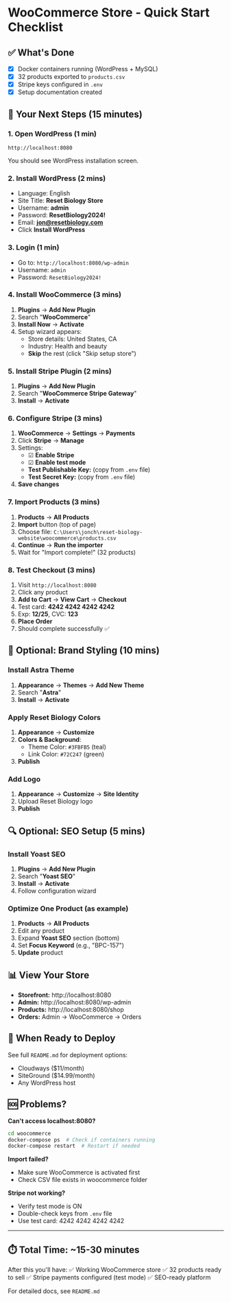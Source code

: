 # WooCommerce Store - Quick Start Checklist

## ✅ What's Done
- [x] Docker containers running (WordPress + MySQL)
- [x] 32 products exported to `products.csv`
- [x] Stripe keys configured in `.env`
- [x] Setup documentation created

## 🎯 Your Next Steps (15 minutes)

### 1. Open WordPress (1 min)
```
http://localhost:8080
```
You should see WordPress installation screen.

### 2. Install WordPress (2 mins)
- Language: English
- Site Title: **Reset Biology Store**
- Username: **admin**
- Password: **ResetBiology2024!**
- Email: **jon@resetbiology.com**
- Click **Install WordPress**

### 3. Login (1 min)
- Go to: `http://localhost:8080/wp-admin`
- Username: `admin`
- Password: `ResetBiology2024!`

### 4. Install WooCommerce (3 mins)
1. **Plugins** → **Add New Plugin**
2. Search "**WooCommerce**"
3. **Install Now** → **Activate**
4. Setup wizard appears:
   - Store details: United States, CA
   - Industry: Health and beauty
   - **Skip** the rest (click "Skip setup store")

### 5. Install Stripe Plugin (2 mins)
1. **Plugins** → **Add New Plugin**
2. Search "**WooCommerce Stripe Gateway**"
3. **Install** → **Activate**

### 6. Configure Stripe (3 mins)
1. **WooCommerce** → **Settings** → **Payments**
2. Click **Stripe** → **Manage**
3. Settings:
   - ☑ **Enable Stripe**
   - ☑ **Enable test mode**
   - **Test Publishable Key:** (copy from `.env` file)
   - **Test Secret Key:** (copy from `.env` file)
4. **Save changes**

### 7. Import Products (3 mins)
1. **Products** → **All Products**
2. **Import** button (top of page)
3. Choose file: `C:\Users\jonch\reset-biology-website\woocommerce\products.csv`
4. **Continue** → **Run the importer**
5. Wait for "Import complete!" (32 products)

### 8. Test Checkout (3 mins)
1. Visit `http://localhost:8080`
2. Click any product
3. **Add to Cart** → **View Cart** → **Checkout**
4. Test card: **4242 4242 4242 4242**
5. Exp: **12/25**, CVC: **123**
6. **Place Order**
7. Should complete successfully ✅

## 🎨 Optional: Brand Styling (10 mins)

### Install Astra Theme
1. **Appearance** → **Themes** → **Add New Theme**
2. Search "**Astra**"
3. **Install** → **Activate**

### Apply Reset Biology Colors
1. **Appearance** → **Customize**
2. **Colors & Background**:
   - Theme Color: `#3FBFB5` (teal)
   - Link Color: `#72C247` (green)
3. **Publish**

### Add Logo
1. **Appearance** → **Customize** → **Site Identity**
2. Upload Reset Biology logo
3. **Publish**

## 🔍 Optional: SEO Setup (5 mins)

### Install Yoast SEO
1. **Plugins** → **Add New Plugin**
2. Search "**Yoast SEO**"
3. **Install** → **Activate**
4. Follow configuration wizard

### Optimize One Product (as example)
1. **Products** → **All Products**
2. Edit any product
3. Expand **Yoast SEO** section (bottom)
4. Set **Focus Keyword** (e.g., "BPC-157")
5. **Update** product

## 📊 View Your Store

- **Storefront:** http://localhost:8080
- **Admin:** http://localhost:8080/wp-admin
- **Products:** http://localhost:8080/shop
- **Orders:** Admin → WooCommerce → Orders

## 🚀 When Ready to Deploy

See full `README.md` for deployment options:
- Cloudways ($11/month)
- SiteGround ($14.99/month)
- Any WordPress host

## 🆘 Problems?

**Can't access localhost:8080?**
```bash
cd woocommerce
docker-compose ps  # Check if containers running
docker-compose restart  # Restart if needed
```

**Import failed?**
- Make sure WooCommerce is activated first
- Check CSV file exists in woocommerce folder

**Stripe not working?**
- Verify test mode is ON
- Double-check keys from `.env` file
- Use test card: 4242 4242 4242 4242

---

## ⏱️ Total Time: ~15-30 minutes

After this you'll have:
✅ Working WooCommerce store
✅ 32 products ready to sell
✅ Stripe payments configured (test mode)
✅ SEO-ready platform

For detailed docs, see `README.md`
